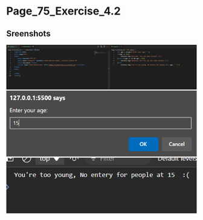 # Page_75_Exercise_4.2

## Sreenshots

![code](Sreenshots/code.png)
![Output_1](Sreenshots/output1.png)
![Output_2](Sreenshots/ourtput2.png)